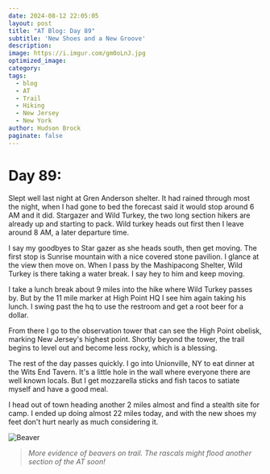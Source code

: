 ```yaml
---
date: 2024-08-12 22:05:05
layout: post
title: "AT Blog: Day 89"
subtitle: 'New Shoes and a New Groove'
description:
image: https://i.imgur.com/gm0oLnJ.jpg
optimized_image: 
category:
tags:
  - blog
  - AT
  - Trail
  - Hiking
  - New Jersey
  - New York
author: Hudson Brock
paginate: false
---
```


# Day 89:

Slept well last night at Gren Anderson shelter. It had rained through most the night, when I had gone to bed the forecast said it would stop around 6 AM and it did. Stargazer and Wild Turkey, the two long section hikers are already up and starting to pack. Wild turkey heads out first then I leave around 8 AM, a later departure time.

I say my goodbyes to Star gazer as she heads south, then get moving. The first stop is Sunrise mountain with a nice covered stone pavilion. I glance at the view then move on. When I pass by the Mashipacong Shelter, Wild Turkey is there taking a water break. I say hey to him and keep moving.

I take a lunch break about 9 miles into the hike where Wild Turkey passes by. But by the 11 mile marker at High Point HQ I see him again taking his lunch. I swing past the hq to use the restroom and get a root beer for a dollar.

From there I go to the observation tower that can see the High Point obelisk, marking New Jersey's highest point. Shortly beyond the tower, the trail begins to level out and become less rocky, which is a blessing. 

The rest of the day passes quickly. I go into Unionville, NY to eat dinner at the Wits End Tavern. It's a little hole in the wall where everyone there are well known locals. But I get mozzarella sticks and fish tacos to satiate myself and have a good meal.

I head out of town heading another 2 miles almost and find a stealth site for camp. I ended up doing almost 22 miles today, and with the new shoes my feet don't hurt nearly as much considering it.


![Beaver](https://i.imgur.com/Ia5mInU.jpg "More evidence of beavers on trail. The rascals might flood another section of the AT soon!")

>*More evidence of beavers on trail. The rascals might flood another section of the AT soon!*